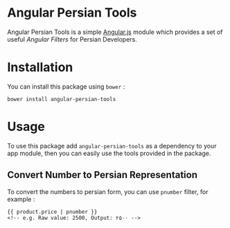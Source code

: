Angular Persian Tools
=====================

Angular Persian Tools is a simple [Angular.js](http://angularjs.org) module which provides a set of useful *Angular Filters* for Persian Developers.

Installation
============
You can install this package using `bower` :

	bower install angular-persian-tools

Usage
=====

To use this package add `angular-persian-tools` as a dependency to your app module, then you can easily use the tools provided in the package.

Convert Number to Persian Representation
-------------------------

To convert the numbers to persian form, you can use `pnumber` filter, for example :

    {{ product.price | pnumber }}
    <!-- e.g. Raw value: 2500, Output: ۲۵۰۰ -->
